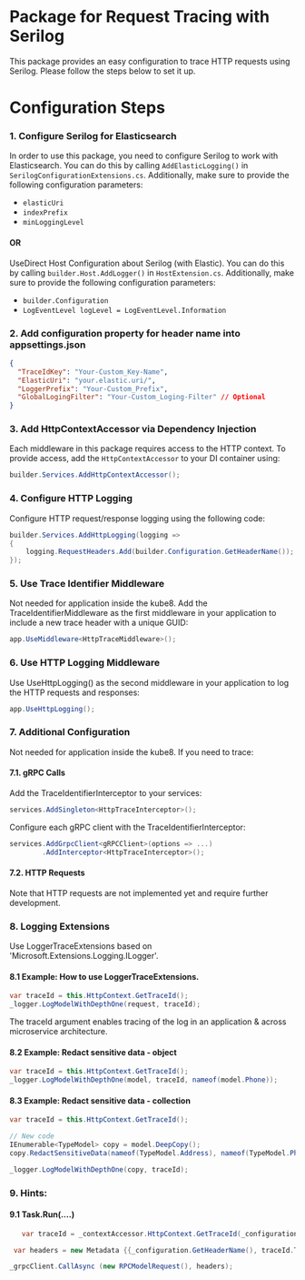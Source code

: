 # Package for Request Tracing with Serilog

This package provides an easy configuration to trace HTTP requests using Serilog. Please follow the steps below to set it up.

# Configuration Steps 

### 1. Configure Serilog for Elasticsearch

In order to use this package, you need to configure Serilog to work with Elasticsearch. You can do this by calling `AddElasticLogging()` in `SerilogConfigurationExtensions.cs`. Additionally, make sure to provide the following configuration parameters:
- `elasticUri`
- `indexPrefix`
- `minLoggingLevel`

#### OR

UseDirect Host Configuration about Serilog (with Elastic). You can do this by calling `builder.Host.AddLogger()` in `HostExtension.cs`. Additionally, make sure to provide the following configuration parameters:
- `builder.Configuration` 
- `LogEventLevel logLevel = LogEventLevel.Information`  
 
### 2. Add configuration property for header name into appsettings.json
```json
{
  "TraceIdKey": "Your-Custom_Key-Name",
  "ElasticUri": "your.elastic.uri/",
  "LoggerPrefix": "Your-Custom_Prefix",
  "GlobalLogingFilter": "Your-Custom_Loging-Filter" // Optional
}
````

### 3. Add HttpContextAccessor via Dependency Injection

Each middleware in this package requires access to the HTTP context. To provide access, add the `HttpContextAccessor` to your DI container using:

```csharp
builder.Services.AddHttpContextAccessor();
```

### 4. Configure HTTP Logging
Configure HTTP request/response logging using the following code:

```csharp 
builder.Services.AddHttpLogging(logging =>
{
    logging.RequestHeaders.Add(builder.Configuration.GetHeaderName());
});
```


### 5. Use Trace Identifier Middleware 
Not needed for application inside the kube8.
Add the TraceIdentifierMiddleware as the first middleware in your application to include a new trace header with a unique GUID:

```csharp 
app.UseMiddleware<HttpTraceMiddleware>();
```
### 6. Use HTTP Logging Middleware
Use UseHttpLogging() as the second middleware in your application to log the HTTP requests and responses:

```csharp
app.UseHttpLogging();
```

### 7. Additional Configuration
Not needed for application inside the kube8.
If you need to trace:

#### 7.1. gRPC Calls
Add the TraceIdentifierInterceptor to your services:

```csharp
services.AddSingleton<HttpTraceInterceptor>();
```

Configure each gRPC client with the TraceIdentifierInterceptor:
```csharp
services.AddGrpcClient<gRPCClient>(options => ...)
        .AddInterceptor<HttpTraceInterceptor>();
```

#### 7.2. HTTP Requests
Note that HTTP requests are not implemented yet and require further development.
 
### 8. Logging Extensions
Use LoggerTraceExtensions based on 'Microsoft.Extensions.Logging.ILogger'.

#### 8.1 Example: How to use LoggerTraceExtensions.
```csharp
var traceId = this.HttpContext.GetTraceId();
_logger.LogModelWithDepthOne(request, traceId);
```
The traceId argument enables tracing of the log in an application & across microservice architecture.

#### 8.2 Example: Redact sensitive data - object
```csharp
var traceId = this.HttpContext.GetTraceId();
_logger.LogModelWithDepthOne(model, traceId, nameof(model.Phone));
```
#### 8.3 Example: Redact sensitive data - collection
```csharp
var traceId = this.HttpContext.GetTraceId();

// New code
IEnumerable<TypeModel> copy = model.DeepCopy();
copy.RedactSensitiveData(nameof(TypeModel.Address), nameof(TypeModel.Phone));

_logger.LogModelWithDepthOne(copy, traceId);
```

### 9. Hints:

#### 9.1 Task.Run(....)
```csharp
   var traceId = _contextAccessor.HttpContext.GetTraceId(_configuration);

 var headers = new Metadata {{_configuration.GetHeaderName(), traceId.ToString() } }

_grpcClient.CallAsync (new RPCModelRequest(), headers);

```
